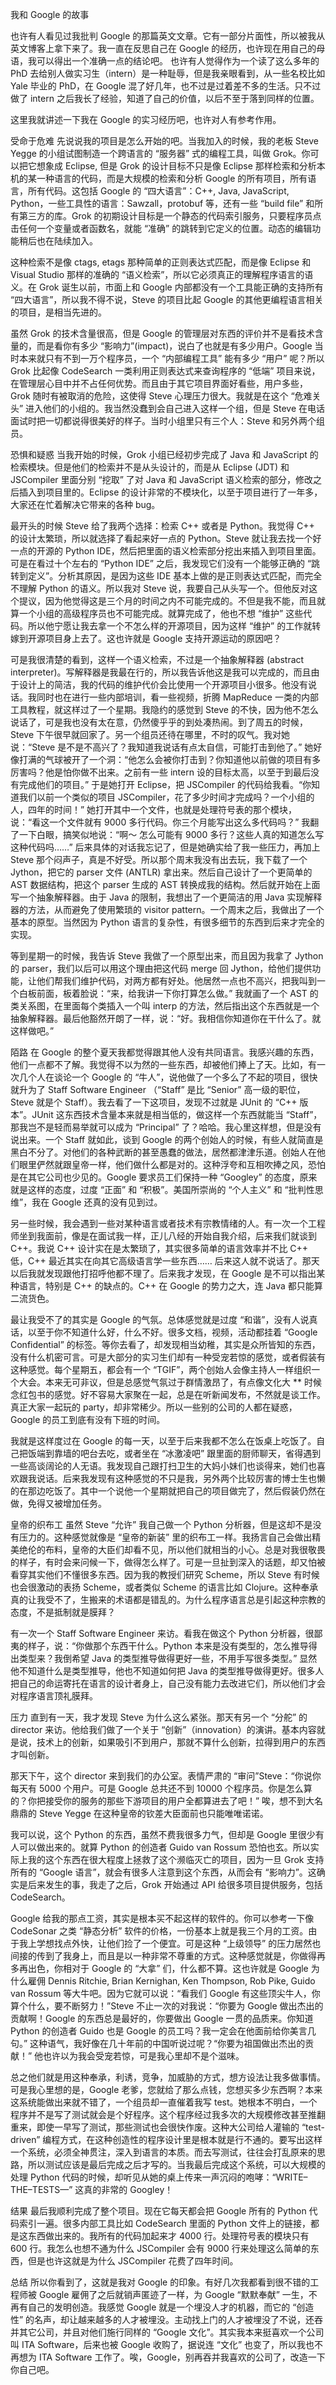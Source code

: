 我和 Google 的故事

也许有人看见过我批判 Google 的那篇英文文章。它有一部分片面性，所以被我从英文博客上拿下来了。我一直在反思自己在 Google 的经历，也许现在用自己的母语，我可以得出一个准确一点的结论吧。
也许有人觉得作为一个读了这么多年的 PhD 去给别人做实习生（intern）是一种耻辱，但是我亲眼看到，从一些名校比如 Yale 毕业的 PhD，在 Google 混了好几年，也不过是过着差不多的生活。只不过做了 intern 之后我长了经验，知道了自己的价值，以后不至于落到同样的位置。

这里我就讲述一下我在 Google 的实习经历吧，也许对人有参考作用。

受命于危难
先说说我的项目是怎么开始的吧。当我加入的时候，我的老板 Steve Yegge 的小组试图制造一个跨语言的 “服务器” 式的编程工具，叫做 Grok。你可以把它想象成 Eclipse, 但是 Grok 的设计目标不只是像 Eclipse 那样检索和分析本机的某一种语言的代码，而是大规模的检索和分析 Google 的所有项目，所有语言，所有代码。这包括 Google 的 “四大语言”：C++, Java, JavaScript, Python，一些工具性的语言：Sawzall，protobuf 等，还有一些 “build file” 和所有第三方的库。Grok 的初期设计目标是一个静态的代码索引服务，只要程序员点击任何一个变量或者函数名，就能 “准确” 的跳转到它定义的位置。动态的编辑功能稍后也在陆续加入。

这种检索不是像 ctags, etags 那种简单的正则表达式匹配，而是像 Eclipse 和 Visual Studio 那样的准确的 “语义检索”，所以它必须真正的理解程序语言的语义。在 Grok 诞生以前，市面上和 Google 内部都没有一个工具能正确的支持所有 “四大语言”，所以我不得不说，Steve 的项目比起 Google 的其他更编程语言相关的项目，是相当先进的。

虽然 Grok 的技术含量很高，但是 Google 的管理层对东西的评价并不是看技术含量的，而是看你有多少 “影响力”(impact)，说白了也就是有多少用户。Google 当时本来就只有不到一万个程序员，一个 “内部编程工具” 能有多少 “用户” 呢？所以 Grok 比起像 CodeSearch 一类利用正则表达式来查询程序的 “低端” 项目来说，在管理层心目中并不占任何优势。而且由于其它项目界面好看些，用户多些，Grok 随时有被取消的危险，这使得 Steve 心理压力很大。我就是在这个 “危难关头” 进入他们的小组的。我当然没蠢到会自己进入这样一个组，但是 Steve 在电话面试时把一切都说得很美好的样子。当时小组里只有三个人：Steve 和另外两个组员。

恐惧和疑惑
当我开始的时候，Grok 小组已经初步完成了 Java 和 JavaScript 的检索模块。但是他们的检索并不是从头设计的，而是从 Eclipse (JDT) 和 JSCompiler 里面分别 “挖取” 了对 Java 和 JavaScript 语义检索的部分，修改之后插入到项目里的。Eclipse 的设计非常的不模块化，以至于项目进行了一年多，大家还在忙着解决它带来的各种 bug。

最开头的时候 Steve 给了我两个选择：检索 C++ 或者是 Python。我觉得 C++ 的设计太繁琐，所以就选择了看起来好一点的 Python。Steve 就让我去找一个好一点的开源的 Python IDE，然后把里面的语义检索部分挖出来插入到项目里面。可是在看过十个左右的 “Python IDE” 之后，我发现它们没有一个能够正确的 “跳转到定义”。分析其原因，是因为这些 IDE 基本上做的是正则表达式匹配，而完全不理解 Python 的语义。所以我对 Steve 说，我要自己从头写一个。但他反对这个提议，因为他觉得这是三个月的时间之内不可能完成的。不但是我不能，而且就算一个小组的高级程序员也不可能完成。就算完成了，他也不想 “维护” 这些代码。所以他宁愿让我去拿一个不怎么样的开源项目，因为这样 “维护” 的工作就转嫁到开源项目身上去了。这也许就是 Google 支持开源运动的原因吧？

可是我很清楚的看到，这样一个语义检索，不过是一个抽象解释器 (abstract interpreter)。写解释器是我最在行的，所以我告诉他这是我可以完成的，而且由于设计上的简洁，我的代码的维护代价会比使用一个开源项目小很多。他没有说话。我同时也在进行一些内部培训，看一些视频，折腾 MapReduce 一类的内部工具教程，就这样过了一个星期。我隐约的感觉到 Steve 的不快，因为他不怎么说话了，可是我也没有太在意，仍然傻乎乎的到处凑热闹。到了周五的时候，Steve 下午很早就回家了。另一个组员还待在哪里，不时的叹气。我对她说：“Steve 是不是不高兴了？我知道我说话有点太自信，可能打击到他了。” 她好像打满的气球被开了一个洞：“他怎么会被你打击到？你知道他以前做的项目有多厉害吗？他是怕你做不出来。之前有一些 intern 设的目标太高，以至于到最后没有完成他们的项目。” 于是她打开 Eclipse，把 JSCompiler 的代码给我看。“你知道我们以前一个类似的项目 JSCompiler，花了多少时间才完成吗？一个小组的人，四年的时间！” 她打开其中一个文件，也就是处理符号表的那个模块，说：“看这一个文件就有 9000 多行代码。你三个月能写出这么多代码吗？” 我翻了一下白眼，搞笑似地说：“啊～ 怎么可能有 9000 多行？这些人真的知道怎么写这种代码吗……” 后来具体的对话我忘记了，但是她确实给了我一些压力，再加上 Steve 那个闷声子，真是不好受。所以那个周末我没有出去玩，我下载了一个 Jython，把它的 parser 文件 (ANTLR) 拿出来。然后自己设计了一个更简单的 AST 数据结构，把这个 parser 生成的 AST 转换成我的结构。然后就开始在上面写一个抽象解释器。由于 Java 的限制，我想出了一个更简洁的用 Java 实现解释器的方法，从而避免了使用繁琐的 visitor pattern。一个周末之后，我做出了一个基本的原型。当然因为 Python 语言的复杂性，有很多细节的东西到后来才完全的实现。

等到星期一的时候，我告诉 Steve 我做了一个原型出来，而且因为我拿了 Jython 的 parser，我们以后可以用这个理由把这代码 merge 回 Jython，给他们提供功能，让他们帮我们维护代码，对两方都有好处。他居然一点也不高兴，把我叫到一个白板前面，板着脸说：“来，给我讲一下你打算怎么做。” 我就画了一个 AST 的类关系图，在里面每个类插入一个叫 interp 的方法，然后指出这个东西就是一个抽象解释器。最后他豁然开朗了一样，说：“好。我相信你知道你在干什么了。就这样做吧。”

陌路
在 Google 的整个夏天我都觉得跟其他人没有共同语言。我感兴趣的东西，他们一点都不了解。我觉得不以为然的一些东西，却被他们捧上了天。比如，有一次几个人在谈论一个 Google 的 “牛人”，说他做了一个多么了不起的项目，很快就升为了 Staff Software Engineer （“Staff” 是比 “Senior” 高一级的职位，Steve 就是个 Staff）。我去看了一下这项目，发现不过就是 JUnit 的 “C++ 版本”。JUnit 这东西技术含量本来就是相当低的，做这样一个东西就能当 “Staff”，那我岂不是轻而易举就可以成为 “Principal” 了？哈哈。我心里这样想，但是没有说出来。一个 Staff 就如此，谈到 Google 的两个创始人的时候，有些人就简直是黑白不分了。对他们的各种武断的甚至愚蠢的做法，居然都津津乐道。创始人在他们眼里俨然就跟皇帝一样，他们做什么都是对的。这种浮夸和互相吹捧之风，恐怕是在其它公司也少见的。Google 要求员工们保持一种 “Googley” 的态度，原来就是这样的态度，过度 “正面” 和 “积极”。美国所崇尚的 “个人主义” 和 “批判性思维”，我在 Google 还真的没有见到过。

另一些时候，我会遇到一些对某种语言或者技术有宗教情绪的人。有一次一个工程师坐到我面前，像是在面试我一样，正儿八经的开始自我介绍，后来我们就谈到 C++。我说 C++ 设计实在是太繁琐了，其实很多简单的语言效率并不比 C++ 低，C++ 最近其实在向其它高级语言学一些东西…… 后来这人就不说话了。那天以后我就发现跟他打招呼他都不理了。后来我才发现，在 Google 是不可以指出某种语言，特别是 C++ 的缺点的。C++ 在 Google 的势力之大，连 Java 都只能算二流货色。

最让我受不了的其实是 Google 的气氛。总体感觉就是过度 “和谐”，没有人说真话，以至于你不知道什么好，什么不好。很多文档，视频，活动都挂着 “Google Confidential” 的标签。等你去看了，却发现相当幼稚，其实是众所皆知的东西，没有什么机密可言。可是大部分的实习生们却有一种受宠若惊的感觉，或者假装有这种感觉。每个星期五，都会有一个 “TGIF”，两个创始人会像主持人一样组织一个大会。本来无可非议，但是总感觉气氛过于群情激昂了，有点像文化大 ** 时候念红包书的感觉。好不容易大家聚在一起，总是在听新闻发布，不然就是谈工作。真正大家一起玩的 party，却非常稀少。所以一些别的公司的人都在疑惑，Google 的员工到底有没有下班的时间。

我就是这样度过在 Google 的每一天，以至于后来我都不怎么在饭桌上吃饭了。自己把饭端到靠墙的吧台去吃，或者坐在 “冰激凌吧” 跟里面的厨师聊天，省得遇到一些高谈阔论的人无语。我发现自己跟打扫卫生的大妈小妹们也谈得来，她们也喜欢跟我说话。后来我发现有这种感觉的不只是我，另外两个比较厉害的博士生也懒的在那边吃饭了。其中一个说他一个星期就把自己的项目做完了，然后假装仍然在做，免得又被增加任务。

皇帝的织布工
虽然 Steve “允许” 我自己做一个 Python 分析器，但是这却不是没有压力的。这种感觉就像是 “皇帝的新装” 里的织布工一样。我扬言自己会做出精美绝伦的布料，皇帝的大臣们却看不见，所以他们就相当的小心。总是对我很敬畏的样子，有时会来问候一下，做得怎么样了。可是一旦扯到深入的话题，却又怕被看穿其实他们不懂很多东西。因为我的教授们研究 Scheme，所以 Steve 有时候也会很激动的表扬 Scheme，或者类似 Scheme 的语言比如 Clojure。这种奉承真的让我受不了，生搬来的术语都是错乱的。为什么程序语言总是引起这种宗教的态度，不是抵制就是膜拜？

有一次一个 Staff Software Engineer 来访。看我在做这个 Python 分析器，很鄙夷的样子，说：“你做那个东西干什么。Python 本来是没有类型的，怎么推导得出类型来？我倒希望 Java 的类型推导做得更好一些，不用手写很多类型。” 显然他不知道什么是类型推导，他也不知道如何把 Java 的类型推导做得更好。很多人把自己的命运寄托在语言的设计者身上，自己没有能力去改进它们，所以他们才会对程序语言顶礼膜拜。

压力
直到有一天，我才发现 Steve 为什么这么紧张。那天有另一个 “分舵” 的 director 来访。他给我们做了一个关于 “创新”（innovation）的演讲。基本内容就是说，技术上的创新，如果吸引不到用户，那就不算什么创新，拉得到用户的东西才叫创新。

那天下午，这个 director 来到我们的办公室。表情严肃的 “审问”Steve：“你说你每天有 5000 个用户。可是 Google 总共还不到 10000 个程序员。你是怎么算的？你把接受你的服务的那些下游项目的用户全都算进去了吧！” 唉，想不到大名鼎鼎的 Steve Yegge 在这种皇帝的钦差大臣面前也只能唯唯诺诺。

我可以说，这个 Python 的东西，虽然不费我很多力气，但却是 Google 里很少有人可以做出来的。就算 Python 的创造者 Guido van Rossum 恐怕也玄。所以实际上我的这个东西在很大程度上拯救了这个濒临灭亡的项目，因为一旦 Grok 支持所有的 “Google 语言”，就会有很多人注意到这个东西，从而会有 “影响力”。这确实是后来发生的事，我走了之后，Grok 开始通过 API 给很多项目提供服务，包括 CodeSearch。

Google 给我的那点工资，其实是根本买不起这样的软件的。你可以参考一下像 CodeSonar 之类 “静态分析” 软件的价格，一份基本上就是我三个月的工资。由于我上学想找点外快，让他们捡了一个便宜。可是这种 “上级领导” 的压力居然也间接的传到了我身上，而且是以一种非常不尊重的方式。这种感觉就是，你做得再多再出色，你相对于 Google 的 “大拿” 们，什么都不算。这也许就是 Google 为什么雇佣 Dennis Ritchie, Brian Kernighan, Ken Thompson, Rob Pike, Guido van Rossum 等大牛吧。因为它就可以说：“看我们 Google 有这些顶尖牛人，你算个什么，要不断努力！”Steve 不止一次的对我说：“你要为 Google 做出杰出的贡献啊！Google 的东西总是最好的，你要做出 Google 一贯的品质来。你知道 Python 的创造者 Guido 也是 Google 的员工吗？我一定会在他面前给你美言几句。” 这种语气，我好像在几十年前的中国听说过呢？“你要为祖国做出杰出的贡献！” 他也许以为我会受宠若惊，可是我心里却不是个滋味。

总之他们就是用这种奉承，利诱，竞争，加威胁的方式，想方设法让我多做事情。可是我心里想的是，Google 老爹，您就给了那么点钱，您想买多少东西啊？本来这系统能做出来就不错了，一个组员却一直催着我写 test。她根本不明白，一个程序并不是写了测试就会是个好程序。这个程序经过我多次的大规模修改甚至推翻重来，即使一早写了测试，那些测试也会很快作废。这种大公司给人灌输的 “test-driven” 编程方式，在这种创造性的程序设计里是根本就是行不通的。要写出这样一个系统，必须全神贯注，深入到语言的本质。而去写测试，往往会打乱原来的思路，所以测试应该是最后完成之后才写的。当我最后完成这个系统，可以大规模的处理 Python 代码的时候，却听见从她的桌上传来一声沉闷的咆哮：“WRITE–THE–TESTS—” 这真的非常的 Googley！

结果
最后我顺利完成了整个项目。现在它每天都会把 Google 所有的 Python 代码索引一遍。很多内部工具比如 CodeSearch 里面的 Python 文件上的链接，都是这东西做出来的。我所有的代码加起来才 4000 行。处理符号表的模块只有 600 行。我怎么也想不通为什么 JSCompiler 会有 9000 行来处理这么简单的东西，但是也许这就是为什么 JSCompiler 花费了四年时间。

总结
所以你看到了，这就是我对 Google 的印象。有好几次我都看到很不错的工程师被 Google 雇佣了之后就销声匿迹了一样，为 Google “默默奉献” 一生，不再有自己的发明创造。我感觉 Google 就是一个埋没人才的机器，而它的 “创造性” 的名声，却让越来越多的人才被埋没。主动找上门的人才被埋没了不说，还吞并其它公司，并且对他们施行同样的 “Google 文化”。其实我本来挺喜欢一个公司叫 ITA Software，后来也被 Google 收购了，据说连 “文化” 也变了，所以我也不再想为 ITA Software 工作了。唉，Google，别再吞并我喜欢的公司了，改造一下你自己吧。